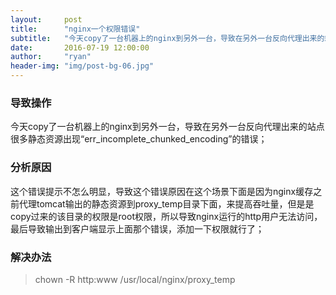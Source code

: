 ```yaml
---
layout:     post
title:      "nginx一个权限错误"
subtitle:   "今天copy了一台机器上的nginx到另外一台，导致在另外一台反向代理出来的站点很多静态资源出现“err_incomplete_chunked_encoding”的错误；"
date:       2016-07-19 12:00:00
author:     "ryan"
header-img: "img/post-bg-06.jpg"
---
```



### 导致操作
今天copy了一台机器上的nginx到另外一台，导致在另外一台反向代理出来的站点很多静态资源出现“err_incomplete_chunked_encoding”的错误；

### 分析原因
这个错误提示不怎么明显，导致这个错误原因在这个场景下面是因为nginx缓存之前代理tomcat输出的静态资源到proxy_temp目录下面，来提高吞吐量，但是是copy过来的该目录的权限是root权限，所以导致nginx运行的http用户无法访问，最后导致输出到客户端显示上面那个错误，添加一下权限就行了；

### 解决办法
> chown -R http:www /usr/local/nginx/proxy_temp
